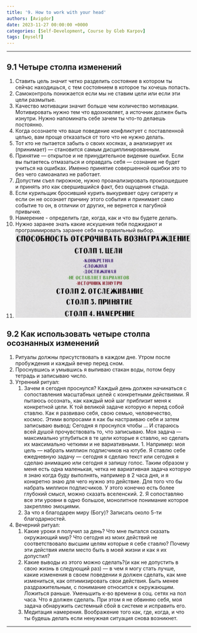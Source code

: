 ```yaml
---
title: '9. How to work with your head'
authors: [Avigdor]
date: 2023-11-27 00:00:00 +0000
categories: [Self-Development, Course by Gleb Karpov]
tags: [myself]
---
```




___
## 9.1 Четыре столпа изменений
1.  Ставить цель значит четко разделить состояние в котором ты сейчас находишься, с тем состоянием в которое ты хочешь попасть.
2.  Самоконтроль понижается если мы не ставим цели или если эти цели размытые.
3.  Качество мотивации значит больше чем количество мотивации. Мотивировать нужно тем что вдохновляет, а источник должен быть изнутри. Нужно напоминать себе зачем ты что-то делаешь постоянно.
4.  Когда осознаете что ваше поведение конфликтует с поставленной целью, вам проще отказаться от того что не нужно делать.
5.  Тот кто не пытается забыть о своих косяках, а анализирует их (принимает) — становится самым дисциплинированным.
6.  Принятие — открытое и не принудительное видение ошибки. Если вы пытаетесь отмазаться и оправдать себя — сознание не будет учиться на ошибках. Именно принятие совершенной ошибки это то без чего самоанализ не работает. 
7.  Допустим съел пирожное, нужно проанализировать произошедшее и принять это как свершившийся факт, без ощущения стыда.
8.  Если курильщик бросивший курить выкуривает одну сигарету и если он не осознает причину этого события и принимает само событие то он, в отличии от других, не вернется к пагубной привычке.
9.  Намерение - определить где, когда, как и что вы будете делать.
10.  Нужно заранее знать какие искушения тебя поджидают и программировать заранее себя на правильный выбор.
11.  ![](/images_for_course_by_gleb_Karpov/fourstolps.png)
## 9.2 Как использовать четыре столпа осознанных изменений
1.  Ритуалы должны присутствовать в каждом дне. Утром после пробуждения и каждый вечер перед сном.
2.  Проснувшись и умывшись я выпиваю стакан воды, потом беру тетрадь и записываю число.
3.  Утренний ритуал:
    1.   Зачем я сегодня проснулся? Каждый день должен начинаться с сопоставления масштабных целей с конкретными действиями. Я пытаюсь осознать, как каждый мой шаг приблизит меня к конкретной цели. К той великой задаче которую я перед собой ставлю. Как я развиваю себя, свою семью, человечество, космос. Этими вопросами я как бы настраиваю себя и затем записываю вывод: Сегодня я проснулся чтобы … И стараюсь всей душой прочувствовать то, что записываю. Моя задача — максимально углубиться в те цели которые я ставлю, но сделать их максимально четкими и не вариативными.
        1.  Например: моя цель — набрать миллион подписчиков на ютубе. Я ставлю себе ежедневную задачу — сегодня я сделаю текст или сегодня я сделаю анимацию или сегодня я запишу голос. Таким образом у меня есть одна маленькая, четка не вариативная задача которую я знаю когда буду выполнять, например в 2 часа дня, и я конкретно знаю для чего нужно это действие. Для того что бы набрать миллион подписчиков. У этого конечно есть более глубокий смысл, можно сказать вселенский.
        2.  Я сопоставляю все эти уровни в одно большое, монолитное понимание которое закрепляю эмоциями.
    2.  За что я благодарен миру (Богу)? Записать около 5-ти благодарностей.
4.  Вечерний ритуал:
    1.  Какие уроки я получил за день? Что мне пытался сказать окружающий мир? Что сегодня из моих действий не соответствовало высшим целям которые я себе ставлю? Почему эти действия имели место быть в моей жизни и как я их допустил?
    2.  Какие выводы из этого можно сделать?(и как не допустить в свою жизнь в следующий раз) — в чем я могу стать лучше, какие изменения в своем поведении я должен сделать, как мне измениться, как оптимизировать свои действия. Быть менее раздражительным, с понимание относится к окружающим. Ложиться раньше. Уменьшить к-во времени в соц. сетях на пол часа. Что я должен сделать. При этом я не обвиняю себя, моя задача обнаружить системный сбой в системе и исправить его.
    3.  Медитация намерения. Воображение того как, где, когда, и что ты будешь делать если ненужная ситуация снова возникнет.
---
